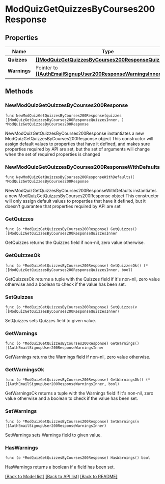 # ModQuizGetQuizzesByCourses200Response

## Properties

Name | Type | Description | Notes
------------ | ------------- | ------------- | -------------
**Quizzes** | [**[]ModQuizGetQuizzesByCourses200ResponseQuizzesInner**](ModQuizGetQuizzesByCourses200ResponseQuizzesInner.md) |  | 
**Warnings** | Pointer to [**[]AuthEmailSignupUser200ResponseWarningsInner**](AuthEmailSignupUser200ResponseWarningsInner.md) |  | [optional] 

## Methods

### NewModQuizGetQuizzesByCourses200Response

`func NewModQuizGetQuizzesByCourses200Response(quizzes []ModQuizGetQuizzesByCourses200ResponseQuizzesInner, ) *ModQuizGetQuizzesByCourses200Response`

NewModQuizGetQuizzesByCourses200Response instantiates a new ModQuizGetQuizzesByCourses200Response object
This constructor will assign default values to properties that have it defined,
and makes sure properties required by API are set, but the set of arguments
will change when the set of required properties is changed

### NewModQuizGetQuizzesByCourses200ResponseWithDefaults

`func NewModQuizGetQuizzesByCourses200ResponseWithDefaults() *ModQuizGetQuizzesByCourses200Response`

NewModQuizGetQuizzesByCourses200ResponseWithDefaults instantiates a new ModQuizGetQuizzesByCourses200Response object
This constructor will only assign default values to properties that have it defined,
but it doesn't guarantee that properties required by API are set

### GetQuizzes

`func (o *ModQuizGetQuizzesByCourses200Response) GetQuizzes() []ModQuizGetQuizzesByCourses200ResponseQuizzesInner`

GetQuizzes returns the Quizzes field if non-nil, zero value otherwise.

### GetQuizzesOk

`func (o *ModQuizGetQuizzesByCourses200Response) GetQuizzesOk() (*[]ModQuizGetQuizzesByCourses200ResponseQuizzesInner, bool)`

GetQuizzesOk returns a tuple with the Quizzes field if it's non-nil, zero value otherwise
and a boolean to check if the value has been set.

### SetQuizzes

`func (o *ModQuizGetQuizzesByCourses200Response) SetQuizzes(v []ModQuizGetQuizzesByCourses200ResponseQuizzesInner)`

SetQuizzes sets Quizzes field to given value.


### GetWarnings

`func (o *ModQuizGetQuizzesByCourses200Response) GetWarnings() []AuthEmailSignupUser200ResponseWarningsInner`

GetWarnings returns the Warnings field if non-nil, zero value otherwise.

### GetWarningsOk

`func (o *ModQuizGetQuizzesByCourses200Response) GetWarningsOk() (*[]AuthEmailSignupUser200ResponseWarningsInner, bool)`

GetWarningsOk returns a tuple with the Warnings field if it's non-nil, zero value otherwise
and a boolean to check if the value has been set.

### SetWarnings

`func (o *ModQuizGetQuizzesByCourses200Response) SetWarnings(v []AuthEmailSignupUser200ResponseWarningsInner)`

SetWarnings sets Warnings field to given value.

### HasWarnings

`func (o *ModQuizGetQuizzesByCourses200Response) HasWarnings() bool`

HasWarnings returns a boolean if a field has been set.


[[Back to Model list]](../README.md#documentation-for-models) [[Back to API list]](../README.md#documentation-for-api-endpoints) [[Back to README]](../README.md)


